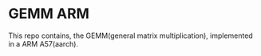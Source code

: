 # GEMM ARM

This repo contains, the GEMM(general matrix multiplication), implemented in a ARM A57(aarch).

